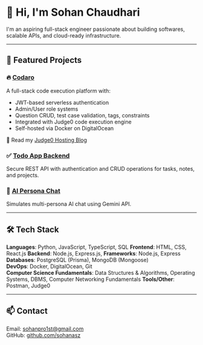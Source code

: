 # 👋 Hi, I'm Sohan Chaudhari

I'm an aspiring full-stack engineer passionate about building softwares, scalable APIs, and cloud-ready infrastructure.

---

## 🚀 Featured Projects

### 🔥 [Codaro](https://github.com/sohanasz/Codaro)
A full-stack code execution platform with:
- JWT-based serverless authentication
- Admin/User role systems
- Question CRUD, test case validation, tags, constraints
- Integrated with Judge0 code execution engine
- Self-hosted via Docker on DigitalOcean

🔗 Read my [Judge0 Hosting Blog](https://sohanasz.hashnode.dev/how-to-self-host-judge0-complete-guide-with-debugging)

### ✅ [Todo App Backend](https://github.com/sohanasz/Todo-Note-Taking-Application-Backend)
Secure REST API with authentication and CRUD operations for tasks, notes, and projects.

### 🤖 [AI Persona Chat](https://github.com/sohanasz/AI-SIMULATED-PERSONA)
Simulates multi-persona AI chat using Gemini API.

---

## 🛠 Tech Stack
**Languages**: Python, JavaScript, TypeScript, SQL 
**Frontend**: HTML, CSS, React.js
**Backend**: Node.js, Express.js, 
**Frameworks**: Node.js, Express  
**Databases**: PostgreSQL (Prisma), MongoDB (Mongoose)  
**DevOps**: Docker, DigitalOcean, Git  
**Computer Science Fundamentals**: Data Structures & Algorithms, Operating Systems, DBMS, Computer Networking Fundamentals
**Tools/Other**: Postman, Judge0

---

## 📫 Contact
Email: [sohanpro1st@gmail.com](mailto:sohanpro1st@gmail.com)  
GitHub: [github.com/sohanasz](https://github.com/sohanasz)
